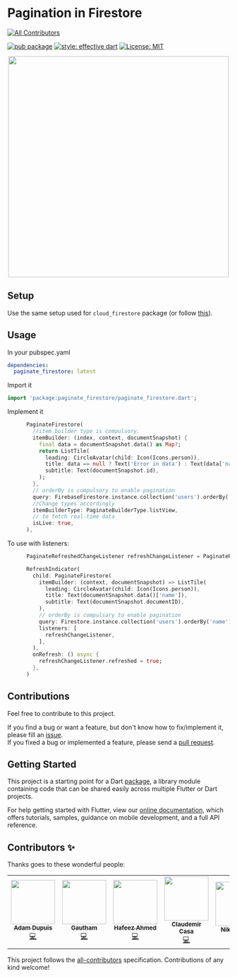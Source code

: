 # Pagination in Firestore

<!-- ALL-CONTRIBUTORS-BADGE:START - Do not remove or modify this section -->
[![All Contributors](https://img.shields.io/badge/all_contributors-6-orange.svg?style=flat-square)](#contributors-)
<!-- ALL-CONTRIBUTORS-BADGE:END -->

[![pub package](https://img.shields.io/pub/v/paginate_firestore.svg)](https://pub.dev/packages/paginate_firestore)
[![style: effective dart](https://img.shields.io/badge/style-effective_dart-40c4ff.svg)](https://github.com/tenhobi/effective_dart)
[![License: MIT](https://img.shields.io/badge/license-MIT-purple.svg)](https://opensource.org/licenses/MIT)

<p align="center">
  <img src="https://raw.githubusercontent.com/excogitatr/paginate_firestore/master/assets/screen.gif" height="500px">
</p>

## Setup

Use the same setup used for `cloud_firestore` package (or follow [this](https://pub.dev/packages/cloud_firestore#setup)).

## Usage

In your pubspec.yaml

```yaml
dependencies:
  paginate_firestore: latest
```

Import it

```dart
import 'package:paginate_firestore/paginate_firestore.dart';
```

Implement it

```dart
      PaginateFirestore(
        //item builder type is compulsory.
        itemBuilder: (index, context, documentSnapshot) {
          final data = documentSnapshot.data() as Map?;
          return ListTile(
            leading: CircleAvatar(child: Icon(Icons.person)),
            title: data == null ? Text('Error in data') : Text(data['name']),
            subtitle: Text(documentSnapshot.id),
          );
        },
        // orderBy is compulsory to enable pagination
        query: FirebaseFirestore.instance.collection('users').orderBy('name'),
        //Change types accordingly
        itemBuilderType: PaginateBuilderType.listView, 
        // to fetch real-time data
        isLive: true,
      ),
```

To use with listeners:

```dart
      PaginateRefreshedChangeListener refreshChangeListener = PaginateRefreshedChangeListener();

      RefreshIndicator(
        child: PaginateFirestore(
          itemBuilder: (context, documentSnapshot) => ListTile(
            leading: CircleAvatar(child: Icon(Icons.person)),
            title: Text(documentSnapshot.data()['name']),
            subtitle: Text(documentSnapshot.documentID),
          ),
          // orderBy is compulsary to enable pagination
          query: Firestore.instance.collection('users').orderBy('name'),
          listeners: [
            refreshChangeListener,
          ],
        ),
        onRefresh: () async {
          refreshChangeListener.refreshed = true;
        },
      )
```

## Contributions

Feel free to contribute to this project.

If you find a bug or want a feature, but don't know how to fix/implement it, please fill an [issue](https://github.com/excogitatr/paginate_firestore/issues).  
If you fixed a bug or implemented a feature, please send a [pull request](https://github.com/excogitatr/paginate_firestore/pulls).

## Getting Started

This project is a starting point for a Dart
[package](https://flutter.dev/developing-packages/),
a library module containing code that can be shared easily across
multiple Flutter or Dart projects.

For help getting started with Flutter, view our
[online documentation](https://flutter.dev/docs), which offers tutorials,
samples, guidance on mobile development, and a full API reference.

## Contributors ✨

Thanks goes to these wonderful people:

<!-- ALL-CONTRIBUTORS-LIST:START - Do not remove or modify this section -->
<!-- prettier-ignore-start -->
<!-- markdownlint-disable -->
<table>
  <tr>
    <td align="center"><a href="https://adamdupuis.com"><img src="https://avatars1.githubusercontent.com/u/6547826?v=4?s=100" width="100px;" alt=""/><br /><sub><b>Adam Dupuis</b></sub></a><br /><a href="https://github.com/excogitatr/paginate_firestore/commits?author=adamdupuis" title="Code">💻</a></td>
    <td align="center"><a href="https://gauthamasir.github.io/Portfolio_Dart/"><img src="https://avatars1.githubusercontent.com/u/26927742?v=4?s=100" width="100px;" alt=""/><br /><sub><b>Gautham</b></sub></a><br /><a href="https://github.com/excogitatr/paginate_firestore/commits?author=GauthamAsir" title="Code">💻</a></td>
    <td align="center"><a href="https://github.com/imhafeez"><img src="https://avatars3.githubusercontent.com/u/21155655?v=4?s=100" width="100px;" alt=""/><br /><sub><b>Hafeez Ahmed</b></sub></a><br /><a href="https://github.com/excogitatr/paginate_firestore/commits?author=imhafeez" title="Code">💻</a></td>
    <td align="center"><a href="https://claudemir.casa"><img src="https://avatars3.githubusercontent.com/u/7956750?v=4?s=100" width="100px;" alt=""/><br /><sub><b>Claudemir Casa</b></sub></a><br /><a href="https://github.com/excogitatr/paginate_firestore/commits?author=claudemircasa" title="Code">💻</a></td>
    <td align="center"><a href="https://www.nikhil27.com"><img src="https://avatars.githubusercontent.com/u/45140298?v=4?s=100" width="100px;" alt=""/><br /><sub><b>Nikhil27bYt</b></sub></a><br /><a href="https://github.com/excogitatr/paginate_firestore/commits?author=Nikhil27b" title="Documentation">📖</a></td>
    <td align="center"><a href="https://github.com/ghprod"><img src="https://avatars.githubusercontent.com/u/1922652?v=4?s=100" width="100px;" alt=""/><br /><sub><b>Ferri Sutanto</b></sub></a><br /><a href="https://github.com/excogitatr/paginate_firestore/commits?author=ghprod" title="Code">💻</a></td>
  </tr>
</table>

<!-- markdownlint-restore -->
<!-- prettier-ignore-end -->

<!-- ALL-CONTRIBUTORS-LIST:END -->

This project follows the [all-contributors](https://github.com/all-contributors/all-contributors) specification. Contributions of any kind welcome!
